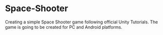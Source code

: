 # Space-Shooter
Creating a simple Space Shooter game following official Unity Tutorials. The game is going to be created for PC and Android platforms.
